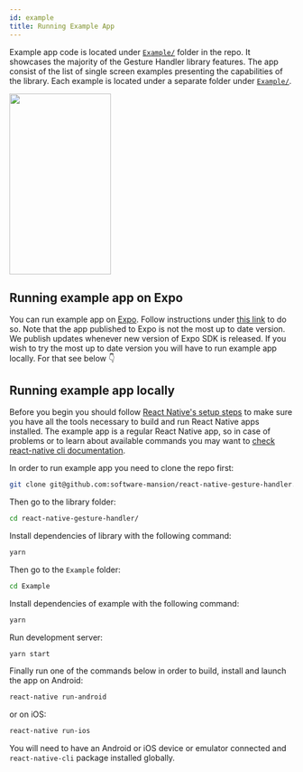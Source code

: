 ```yaml
---
id: example
title: Running Example App
---
```


Example app code is located under [`Example/`](https://github.com/software-mansion/react-native-gesture-handler/tree/master/Example) folder in the repo.
It showcases the majority of the Gesture Handler library features.
The app consist of the list of single screen examples presenting the capabilities of the library.
Each example is located under a separate folder under [`Example/`](https://github.com/software-mansion/react-native-gesture-handler/tree/master/Example).

<img src="assets/sampleapp.gif" width="180" height="320" />

## Running example app on Expo

You can run example app on [Expo](https://expo.io). Follow instructions under [this link](https://expo.io/@sauzy3450/react-native-gesture-handler-demo) to do so. Note that the app published to Expo is not the most up to date version. We publish updates whenever new version of Expo SDK is released. If you wish to try the most up to date version you will have to run example app locally. For that see below 👇

## Running example app locally

Before you begin you should follow [React Native's setup steps](http://facebook.github.io/react-native/docs/getting-started.html) to make sure you have all the tools necessary to build and run React Native apps installed.
The example app is a regular React Native app, so in case of problems or to learn about available commands you may want to [check react-native cli documentation](https://github.com/react-native-community/cli/blob/master/README.md).

In order to run example app you need to clone the repo first:

```bash
git clone git@github.com:software-mansion/react-native-gesture-handler.git
```

Then go to the library folder:
```bash
cd react-native-gesture-handler/
```

Install dependencies of library with the following command:
```bash
yarn
```

Then go to the `Example` folder:
```bash
cd Example
```

Install dependencies of example with the following command:
```bash
yarn
```

Run development server:
```bash
yarn start
```

Finally run one of the commands below in order to build, install and launch the app on Android:
```bash
react-native run-android
```

or on iOS:
```bash
react-native run-ios
```

You will need to have an Android or iOS device or emulator connected and `react-native-cli` package installed globally.
